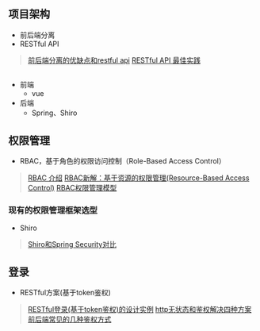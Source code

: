 ## 项目架构
- 前后端分离
- RESTful API

> [前后端分离的优缺点和restful api](https://www.jianshu.com/p/a889b13bc9bf)
> [RESTful API 最佳实践](http://www.ruanyifeng.com/blog/2018/10/restful-api-best-practices.html)
## 
- 前端
	-  vue
- 后端
	- Spring、Shiro
## 权限管理
- RBAC，基于角色的权限访问控制（Role-Based Access Control）
> [RBAC 介绍](https://www.sojson.com/blog/141.html)
> [RBAC新解：基于资源的权限管理(Resource-Based Access Control)](https://globeeip.iteye.com/blog/1236167)
> [RBAC权限管理模型](https://www.xiaoman.cn/detail/150)
### 现有的权限管理框架选型
-  Shiro
> [Shiro和Spring Security对比](https://blog.csdn.net/liyuejin/article/details/77838868)
## 登录
- RESTful方案(基于token鉴权)
> [RESTful登录(基于token鉴权)的设计实例](https://blog.csdn.net/pony_maggie/article/details/69401500)
> [http无状态和鉴权解决四种方案](https://blog.csdn.net/linuxprobe18/article/details/82415035)
> [前后端常见的几种鉴权方式](https://blog.csdn.net/wang839305939/article/details/78713124)
<!--stackedit_data:
eyJoaXN0b3J5IjpbLTEwNTMxMDEyNzgsLTg5MjYyNDczOSwxOT
MxNzAxNzE4LDE2ODAyMTA2MTIsLTE0Mjc2ODU5OTgsLTIwNjIz
MzU2MSw3NjU4NTI0OTQsLTEyODkyNjU4NDYsMTA2ODQwMDE3MV
19
-->